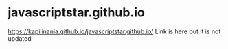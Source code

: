 # javascriptstar.github.io
https://kapilinania.github.io/javascriptstar.github.io/ Link is here but it is not updated
